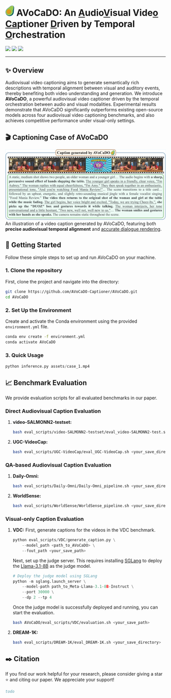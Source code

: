# <img src="assets/avocado.ico" alt="AVoCaDO icon" width="28px"> AVoCaDO: An <u>A</u>udio<u>V</u>isual Vide<u>o</u> <u>Ca</u>ptioner <u>D</u>riven by Temporal <u>O</u>rchestration

<p align="left">
  <a href="https://avocado-captioner.github.io/"><img src="https://img.shields.io/badge/Project%20webpage-558b2f?style=for-the-badge"></a>
  <a href="https://huggingface.co/AVoCaDO-Captioner/AVoCaDO"><img src="https://img.shields.io/badge/Model-db8905?style=for-the-badge"></a>
  <a href="https://arxiv.org/abs/todo"><img src="https://img.shields.io/badge/arXiv-red?style=for-the-badge"></a>
</p>

---

## ✨ Overview
Audiovisual video captioning aims to generate semantically rich descriptions with temporal alignment between visual and auditory events, thereby benefiting both video understanding and generation. We introduce <b>AVoCaDO</b>, a powerful audiovisual video captioner driven by the temporal orchestration between audio and visual modalities. Experimental results demonstrate that AVoCaDO significantly outperforms existing open-source models across four audiovisual video captioning benchmarks, and also achieves competitive performance under visual-only settings.

## 🎬 Captioning Case of AVoCaDO
<img src="assets/case_2.png" alt="AVoCaDO caption">
An illustration of a video caption generated by AVoCaDO, featuring both <b>precise audiovisual temporal alignment</b> and <u>accurate dialogue rendering</u>.

## 🚀 Getting Started
Follow these simple steps to set up and run AVoCaDO on your machine.

### 1. Clone the repository
First, clone the project and navigate into the directory:

```bash
git clone https://github.com/AVoCaDO-Captioner/AVoCaDO.git
cd AVoCaDO
```

### 2. Set Up the Environment
Create and activate the Conda environment using the provided ``environment.yml`` file.

```bash
conda env create -f environment.yml
conda activate AVoCaDO
```

### 3. Quick Usage
```python
python inference.py assets/case_1.mp4
```

## 📈 Benchmark Evaluation
We provide evaluation scripts for all evaluated benchmarks in our paper.

### Direct Audiovisual Caption Evaluation
1. **video-SALMONN2-testset:**
    ```bash
    bash eval_scripts/video-SALMONN2-testset/eval_video-SALMONN2-test.sh <your_save_directory>
    ```

2. **UGC-VideoCap:**
    ```bash
    bash eval_scripts/UGC-VideoCap/eval_UGC-VideoCap.sh <your_save_directory>
    ```

### QA-based Audiovisual Caption Evaluation
1. **Daily-Omni:**
    ```bash
    bash eval_scripts/Daily-Omni/Daily-Omni_pipeline.sh <your_save_directory>
    ```

2. **WorldSense:**
    ```bash
    bash eval_scripts/WorldSense/WorldSense_pipeline.sh <your_save_directory>
    ```

### Visual-only Caption Evaluation
1. **VDC:**
    First, generate captions for the videos in the VDC benchmark.
    ```python
    python eval_scripts/VDC/generate_caption.py \
        --model_path <path_to_AVoCaDO> \
        --fout_path <your_save_path>
    ```

    Next, set up the judge server. This requires installing [SGLang](https://github.com/sgl-project/sglang) to deploy the [Llama-3.1-8B](https://huggingface.co/meta-llama/Llama-3.1-8B) as the judge model.
    ```python
    # Deploy the judge model using SGLang
    python -m sglang.launch_server \
        --model-path path_to_Meta-Llama-3.1-8B-Instruct \
        --port 30000 \
        --dp 2 --tp 4 
    ```

    Once the judge model is successfully deployed and running, you can start the evaluation.
    ```bash
    bash AVoCaDO/eval_scripts/VDC/evaluation.sh <your_save_path>
    ```

2. **DREAM-1K:**
    ```bash
    bash eval_scripts/DREAM-1K/eval_DREAM-1K.sh <your_save_directory>
    ```


## ✒️ Citation

If you find our work helpful for your research, please consider giving a star ⭐ and citing our paper. We appreciate your support!

```bibtex
todo
```
